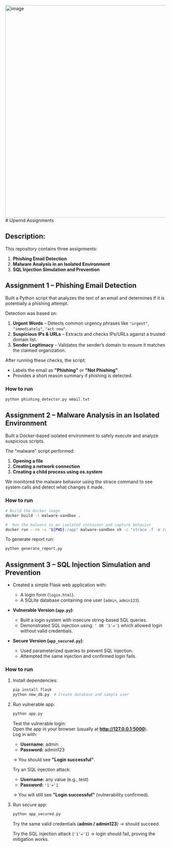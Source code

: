 <img width="1631" height="665" alt="image" src="https://github.com/user-attachments/assets/477d65c6-d700-4039-8595-67f0cd2a38e8" /># Upwind Assignments

## Description:
This repository contains three assignments:  
1. **Phishing Email Detection**  
2. **Malware Analysis in an Isolated Environment**  
3. **SQL Injection Simulation and Prevention**  


## Assignment 1 – Phishing Email Detection

Built a Python script that analyzes the text of an email and determines if it is potentially a phishing attempt.  

Detection was based on:  
1. **Urgent Words** – Detects common urgency phrases like `"urgent"`, `"immediately"`, `"act now"`.  
2. **Suspicious IPs & URLs** – Extracts and checks IPs/URLs against a trusted domain list.  
3. **Sender Legitimacy** – Validates the sender’s domain to ensure it matches the claimed organization.  

After running these checks, the script:  
- Labels the email as **"Phishing"** or **"Not Phishing"**.  
- Provides a short reason summary if phishing is detected.  

### How to run
```bash
python phishing_detector.py email.txt
```



## Assignment 2 – Malware Analysis in an Isolated Environment

Built a Docker-based isolated environment to safely execute and analyze suspicious scripts.  

The "malware" script performed:  
1. **Opening a file** 
2. **Creating a network connection** 
3. **Creating a child process using os.system**

We monitored the malware behavior using the strace command to see system calls and detect what changes it made.

### How to run
```bash
# Build the Docker image
docker build -t malware-sandbox .
```
```bash
#  Run the malware in an isolated container and capture behavior
docker run --rm -v "${PWD}:/app" malware-sandbox sh -c "strace -f -o /app/trace.log python -u /app/malware.py"

```
To generate report run:
```bash
python generate_report.py

```


## Assignment 3 – SQL Injection Simulation and Prevention

- Created a simple Flask web application with:  
  - A login form (`login.html`).  
  - A SQLite database containing one user (`admin`, `admin123`).  

- **Vulnerable Version (`app.py`)**:  
  - Built a login system with insecure string-based SQL queries.  
  - Demonstrated SQL injection using: `' OR '1'='1` which allowed login without valid credentials.  

- **Secure Version (`app_secured.py`)**:  
  - Used parameterized queries to prevent SQL injection.  
  - Attempted the same injection and confirmed login fails.  

### How to run

1. Install dependencies:
    ```bash
    pip install flask
    python new_db.py  # Create database and sample user
    ```

2. Run vulnerable app:
    ```bash
    python app.py
    ```
    Test the vulnerable login:  
    Open the app in your browser (usually at **http://127.0.0.1:5000**).  
    Log in with:  
    - **Username:** admin  
    - **Password:** admin123  

    → You should see **"Login successful"**.  

    Try an SQL injection attack:  
    - **Username:** any value (e.g., test)  
    - **Password:** `'1'='1`  

    → You will still see **"Login successful"** (vulnerability confirmed).  

3. Run secure app:
    ```bash
    python app_secured.py
    ```
    Try the same valid credentials (**admin / admin123**) → should succeed.  

    Try the SQL injection attack (`'1'='1`) → login should fail, proving the mitigation works.  


